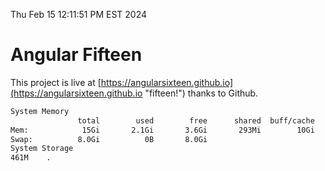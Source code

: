 Thu Feb 15 12:11:51 PM EST 2024

# Angular Fifteen


This project is live at [https://angularsixteen.github.io](https://angularsixteen.github.io "fifteen!") thanks to Github.

```bash
System Memory
               total        used        free      shared  buff/cache   available
Mem:            15Gi       2.1Gi       3.6Gi       293Mi        10Gi        13Gi
Swap:          8.0Gi          0B       8.0Gi
System Storage
461M	.
```
```bash
